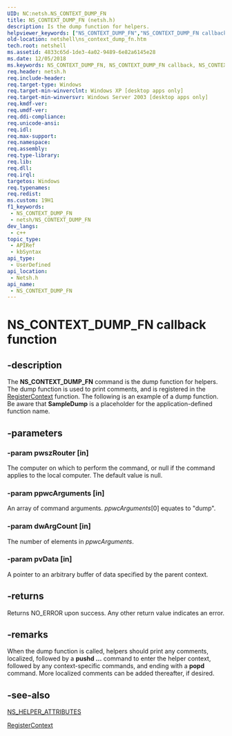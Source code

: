 ```yaml
---
UID: NC:netsh.NS_CONTEXT_DUMP_FN
title: NS_CONTEXT_DUMP_FN (netsh.h)
description: Is the dump function for helpers.
helpviewer_keywords: ["NS_CONTEXT_DUMP_FN","NS_CONTEXT_DUMP_FN callback","NS_CONTEXT_DUMP_FN callback function [NetShell]","_netsh_ns_context_dump_fn","netsh/NS_CONTEXT_DUMP_FN","netshell.ns_context_dump_fn"]
old-location: netshell\ns_context_dump_fn.htm
tech.root: netshell
ms.assetid: 4833c65d-1de3-4a02-9489-6e82a6145e28
ms.date: 12/05/2018
ms.keywords: NS_CONTEXT_DUMP_FN, NS_CONTEXT_DUMP_FN callback, NS_CONTEXT_DUMP_FN callback function [NetShell], _netsh_ns_context_dump_fn, netsh/NS_CONTEXT_DUMP_FN, netshell.ns_context_dump_fn
req.header: netsh.h
req.include-header: 
req.target-type: Windows
req.target-min-winverclnt: Windows XP [desktop apps only]
req.target-min-winversvr: Windows Server 2003 [desktop apps only]
req.kmdf-ver: 
req.umdf-ver: 
req.ddi-compliance: 
req.unicode-ansi: 
req.idl: 
req.max-support: 
req.namespace: 
req.assembly: 
req.type-library: 
req.lib: 
req.dll: 
req.irql: 
targetos: Windows
req.typenames: 
req.redist: 
ms.custom: 19H1
f1_keywords:
 - NS_CONTEXT_DUMP_FN
 - netsh/NS_CONTEXT_DUMP_FN
dev_langs:
 - c++
topic_type:
 - APIRef
 - kbSyntax
api_type:
 - UserDefined
api_location:
 - Netsh.h
api_name:
 - NS_CONTEXT_DUMP_FN
---
```


# NS_CONTEXT_DUMP_FN callback function


## -description

The <b>NS_CONTEXT_DUMP_FN</b> command 
    is the dump function for helpers. The dump function is used to print comments, and is 
    registered in the <a href="/previous-versions/windows/desktop/api/netsh/nf-netsh-registercontext">RegisterContext</a> function. The 
    following is an example of a dump function. Be aware that <b>SampleDump</b> is a 
    placeholder for the application-defined function name.

## -parameters

### -param pwszRouter [in]

The computer on which to perform the command, or null if the command applies to the local computer. The 
      default value is null.

### -param ppwcArguments [in]

An array of command arguments. <i>ppwcArguments</i>[0] equates to "dump".

### -param dwArgCount [in]

The number of elements in <i>ppwcArguments</i>.

### -param pvData [in]

A pointer to an arbitrary buffer of data specified by the parent context.

## -returns

Returns NO_ERROR upon success. Any other return value indicates an error.

## -remarks

When the dump function is called, helpers should print any comments, localized, followed by a 
    <b>pushd …</b> command to enter the helper context, followed by any context-specific 
    commands, and ending with a <b>popd</b> command. More localized comments can be added thereafter, if 
    desired.

## -see-also

<a href="/windows/desktop/api/netsh/ns-netsh-ns_helper_attributes">NS_HELPER_ATTRIBUTES</a>



<a href="/previous-versions/windows/desktop/api/netsh/nf-netsh-registercontext">RegisterContext</a>
